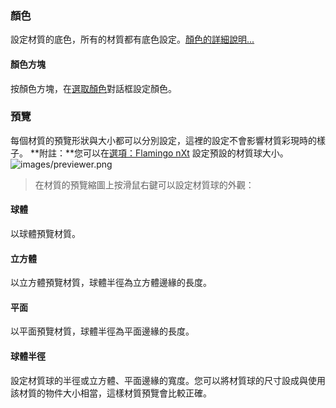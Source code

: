 ### 顏色
設定材質的底色，所有的材質都有底色設定。[顏色的詳細說明...](select-color.html) 

#### 顏色方塊
按顏色方塊，在[選取顏色](select-color.html)對話框設定顏色。

### 預覽
每個材質的預覽形狀與大小都可以分別設定，這裡的設定不會影響材質彩現時的樣子。
 **附註：**您可以在[選項：Flamingo nXt](options-flamingo.html) 設定預設的材質球大小。
![images/previewer.png](images/previewer.png)

>在材質的預覽縮圖上按滑鼠右鍵可以設定材質球的外觀：

#### 球體
以球體預覽材質。

#### 立方體
以立方體預覽材質，球體半徑為立方體邊緣的長度。

#### 平面
以平面預覽材質，球體半徑為平面邊緣的長度。

#### 球體半徑
設定材質球的半徑或立方體、平面邊緣的寬度。您可以將材質球的尺寸設成與使用該材質的物件大小相當，這樣材質預覽會比較正確。

